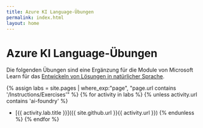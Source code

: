 ```yaml
---
title: Azure KI Language-Übungen
permalink: index.html
layout: home
---
```


# Azure KI Language-Übungen

Die folgenden Übungen sind eine Ergänzung für die Module von Microsoft Learn für das [Entwickeln von Lösungen in natürlicher Sprache](https://learn.microsoft.com/training/paths/develop-language-solutions-azure-ai/).


{% assign labs = site.pages | where_exp:"page", "page.url contains '/Instructions/Exercises'" %} {% for activity in labs  %} {% unless activity.url contains 'ai-foundry' %}
- [{{ activity.lab.title }}]({{ site.github.url }}{{ activity.url }}) {% endunless %} {% endfor %}
